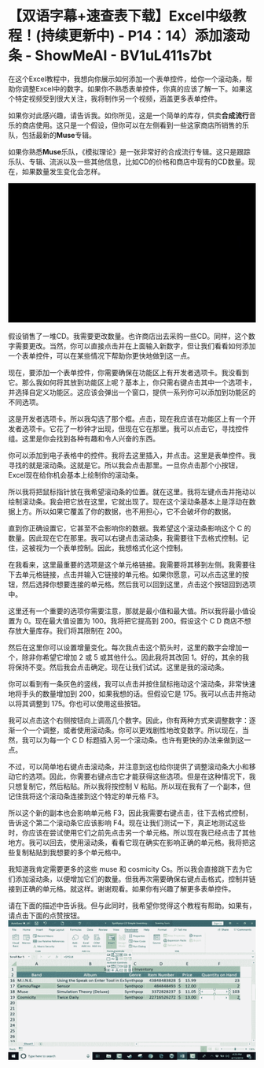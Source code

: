 # 【双语字幕+速查表下载】Excel中级教程！(持续更新中) - P14：14）添加滚动条 - ShowMeAI - BV1uL411s7bt

在这个Excel教程中，我想向你展示如何添加一个表单控件，给你一个滚动条，帮助你调整Excel中的数字。如果你不熟悉表单控件，你真的应该了解一下。如果这个特定视频受到很大关注，我将制作另一个视频，涵盖更多表单控件。

如果你对此感兴趣，请告诉我。如你所见，这是一个简单的库存，供卖**合成流行**音乐的商店使用。这只是一个假设，但你可以在左侧看到一些这家商店所销售的乐队，包括最新的**Muse**专辑。

如果你熟悉**Muse**乐队，《模拟理论》是一张非常好的合成流行专辑。这只是跟踪乐队、专辑、流派以及一些其他信息，比如CD的价格和商店中现有的CD数量。现在，如果数量发生变化会怎样。

![](img/eb56bb8119a2499455dd0f0f3f8aabc8_1.png)

假设销售了一堆CD。我需要更改数量。也许商店出去采购一些CD。同样，这个数字需要更改。当然，你可以直接点击并在上面输入新数字，但让我们看看如何添加一个表单控件，可以在某些情况下帮助你更快地做到这一点。

现在，要添加一个表单控件，你需要确保在功能区上有开发者选项卡。我没看到它。那么我如何将其放到功能区上呢？基本上，你只需右键点击其中一个选项卡，并选择自定义功能区。这应该会弹出一个窗口，提供一系列你可以添加到功能区的不同选项。

这是开发者选项卡。所以我勾选了那个框。点击，现在我应该在功能区上有一个开发者选项卡。它花了一秒钟才出现，但现在它在那里。我可以点击它，寻找控件组。这里是你会找到各种有趣和令人兴奋的东西。

你可以添加到电子表格中的控件。我将去这里插入，并点击。这里是表单控件。我寻找的就是滚动条。这就是它。所以我会点击那里。一旦你点击那个小按钮，Excel现在给你机会基本上绘制你的滚动条。

所以我将把鼠标指针放在我希望滚动条的位置。就在这里。我将左键点击并拖动以绘制滚动条。我会把它放在这里，它就出现了。现在这个滚动条基本上是浮动在数据上方。所以如果它覆盖了你的数据，也不用担心，它不会破坏你的数据。

直到你正确设置它，它甚至不会影响你的数据。我希望这个滚动条影响这个 C 的数量。因此现在它在那里。我可以右键点击滚动条，我需要往下去格式控制。记住，这被视为一个表单控制。因此，我想格式化这个控制。

在我看来，这里最重要的选项是这个单元格链接。我需要将其移到左侧。我需要往下去单元格链接，点击并输入它链接的单元格。如果你愿意，可以点击这里的按钮，然后选择你想要连接的单元格。然后我可以回到这里，点击这个按钮回到选项中。

这里还有一个重要的选项你需要注意，那就是最小值和最大值。所以我将最小值设置为 0。现在最大值设置为 100。我将把它提高到 200。假设这个 C D 商店不想存放大量库存。我们将其限制在 200。

然后在这里你可以设置增量变化。每次我点击这个箭头时，这里的数字会增加一个，除非你希望它增加 2 或 5 或其他什么。因此我将其改回 1。好的，其余的我将保持不变。然后我会点击确定。现在让我们试试。这里是我的滚动条。

你可以看到有一条灰色的竖线，我可以点击并按住鼠标拖动这个滚动条，非常快速地将手头的数量增加到 200，如果我想的话。但假设它是 175。我可以点击并拖动以将其调整到 175。你也可以使用这些按钮。

我可以点击这个右侧按钮向上调高几个数字。因此，你有两种方式来调整数字：逐渐一个一个调整，或者使用滚动条。你可以更戏剧性地改变数字。所以现在，当然，我可以为每一个 C D 标题插入另一个滚动条。也许有更快的办法来做到这一点。

不过，可以简单地右键点击滚动条，并注意到这也给你提供了调整滚动条大小和移动它的选项。因此，你需要右键点击它才能获得这些选项。但是在这种情况下，我只想复制它，然后粘贴。所以我将按控制 V 粘贴。所以现在我有了一个副本，但记住我将这个滚动条连接到这个特定的单元格 F3。

所以这个新的副本也会影响单元格 F3，因此我需要右键点击，往下去格式控制，告诉这个第二个滚动条它应该影响 F4。现在让我们测试一下，真正地测试这些时，你应该在尝试使用它们之前先点击另一个单元格。所以现在我已经点击了其他地方。我可以回去，使用滚动条，看看它现在确实在影响正确的单元格。我将把这些复制粘贴到我想要的多个单元格中。

我知道我肯定需要更多的这些 muse 和 cosmicity Cs。所以我会直接跳下去为它们添加滚动条，以便增加它们的数量。但我再次需要确保右键点击格式，控制并链接到正确的单元格。就这样。谢谢观看。如果你有兴趣了解更多表单控件。

请在下面的描述中告诉我。但与此同时，我希望你觉得这个教程有帮助。如果有，请点击下面的点赞按钮。![](img/eb56bb8119a2499455dd0f0f3f8aabc8_3.png)

